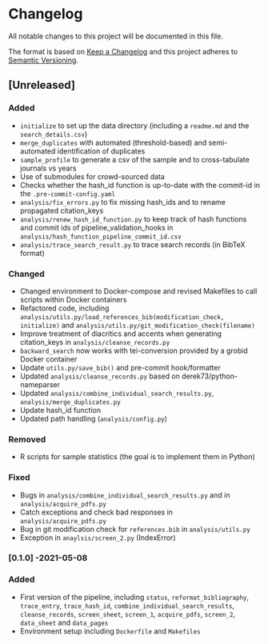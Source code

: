 # Changelog

All notable changes to this project will be documented in this file.

The format is based on [Keep a Changelog](https://keepachangelog.com/en/1.0.0/)
and this project adheres to [Semantic Versioning](https://semver.org/spec/v2.0).

## [Unreleased]

### Added

- `initialize` to set up the data directory (including a `readme.md` and the `search_details.csv`)
- `merge_duplicates` with automated (threshold-based) and semi-automated identification of duplicates
- `sample_profile` to generate a csv of the sample and to cross-tabulate journals vs years
- Use of submodules for crowd-sourced data
- Checks whether the hash_id function is up-to-date with the commit-id in the `.pre-commit-config.yaml`
- `analysis/fix_errors.py` to fix missing hash_ids and to rename propagated citation_keys
- `analysis/renew_hash_id_function.py` to keep track of hash functions and commit ids of pipeline_validation_hooks in `analysis/hash_function_pipeline_commit_id.csv`
- `analysis/trace_search_result.py` to trace search records (in BibTeX format)

### Changed

- Changed environment to Docker-compose and revised Makefiles to call scripts within Docker containers
- Refactored code, including `analysis/utils.py/load_references_bib(modification_check, initialize)` and `analysis/utils.py/git_modification_check(filename)`
- Improve treatment of diacritics and accents when generating citation_keys in `analysis/cleanse_records.py`
- `backward_search` now works with tei-conversion provided by a grobid Docker container
- Update `utils.py/save_bib()` and pre-commit hook/formatter
- Updated `analysis/cleanse_records.py` based on derek73/python-nameparser
- Updated `analysis/combine_individual_search_results.py`, `analysis/merge_duplicates.py`
- Update hash_id function
- Updated path handling (`analysis/config.py`)

### Removed

- R scripts for sample statistics (the goal is to implement them in Python)

### Fixed

- Bugs in `analysis/combine_individual_search_results.py` and in `analysis/acquire_pdfs.py`
- Catch exceptions and check bad responses in `analysis/acquire_pdfs.py`
- Bug in git modification check for `references.bib` in `analysis/utils.py`
- Exception in `anaylsis/screen_2.py` (IndexError)

### [0.1.0] -2021-05-08

### Added

- First version of the pipeline, including `status`, `reformat_bibliography`, `trace_entry`, `trace_hash_id`, `combine_individual_search_results`, `cleanse_records`, `screen_sheet`, `screen_1`, `acquire_pdfs`, `screen_2`, `data_sheet` and `data_pages`
- Environment setup including `Dockerfile` and `Makefiles`
